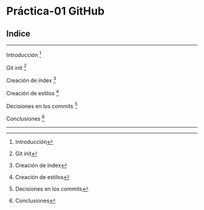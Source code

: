 # Práctica-01 GitHub

## Indice
- - -
Introducción [^1] 

Git init [^2] 

Creación de index [^3] 

Creación de estilos [^4]

Decisiones en los commits [^5] 

Conclusiones [^6]

- - -

[^1]: Introducción

[^2]: Git init

[^3]: Creación de index

[^4]: Creación de estilos

[^5]: Decisiones en los commits

[^6]: Conclusiones